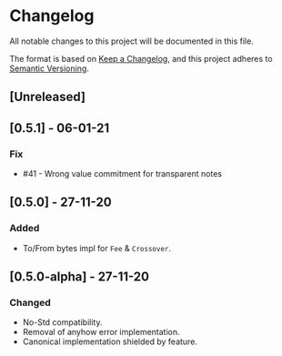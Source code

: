 # Changelog

All notable changes to this project will be documented in this file.

The format is based on [Keep a Changelog](https://keepachangelog.com/en/1.0.0/),
and this project adheres to [Semantic Versioning](https://semver.org/spec/v2.0.0.html).

## [Unreleased]

## [0.5.1] - 06-01-21
### Fix
- #41 - Wrong value commitment for transparent notes

## [0.5.0] - 27-11-20
### Added
- To/From bytes impl for `Fee` & `Crossover`.

## [0.5.0-alpha] - 27-11-20
### Changed
- No-Std compatibility.
- Removal of anyhow error implementation.
- Canonical implementation shielded by feature.
